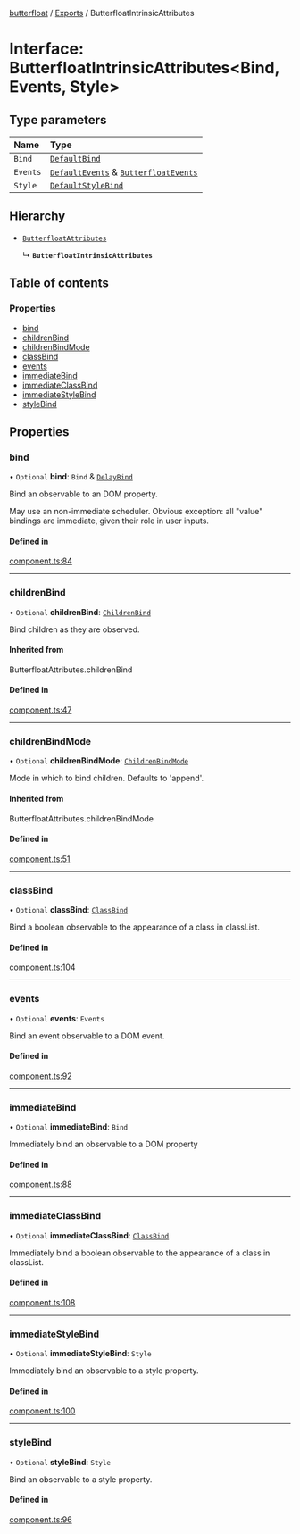 [butterfloat](../README.md) / [Exports](../modules.md) / ButterfloatIntrinsicAttributes

# Interface: ButterfloatIntrinsicAttributes\<Bind, Events, Style\>

## Type parameters

| Name | Type |
| :------ | :------ |
| `Bind` | [`DefaultBind`](../modules.md#defaultbind) |
| `Events` | [`DefaultEvents`](../modules.md#defaultevents) & [`ButterfloatEvents`](ButterfloatEvents.md) |
| `Style` | [`DefaultStyleBind`](../modules.md#defaultstylebind) |

## Hierarchy

- [`ButterfloatAttributes`](../modules.md#butterfloatattributes)

  ↳ **`ButterfloatIntrinsicAttributes`**

## Table of contents

### Properties

- [bind](ButterfloatIntrinsicAttributes.md#bind)
- [childrenBind](ButterfloatIntrinsicAttributes.md#childrenbind)
- [childrenBindMode](ButterfloatIntrinsicAttributes.md#childrenbindmode)
- [classBind](ButterfloatIntrinsicAttributes.md#classbind)
- [events](ButterfloatIntrinsicAttributes.md#events)
- [immediateBind](ButterfloatIntrinsicAttributes.md#immediatebind)
- [immediateClassBind](ButterfloatIntrinsicAttributes.md#immediateclassbind)
- [immediateStyleBind](ButterfloatIntrinsicAttributes.md#immediatestylebind)
- [styleBind](ButterfloatIntrinsicAttributes.md#stylebind)

## Properties

### bind

• `Optional` **bind**: `Bind` & [`DelayBind`](DelayBind.md)

Bind an observable to an DOM property.

May use an non-immediate scheduler. Obvious exception: all "value" bindings are immediate, given their role in user inputs.

#### Defined in

[component.ts:84](https://github.com/WorldMaker/butterfloat/blob/75c28b8/component.ts#L84)

___

### childrenBind

• `Optional` **childrenBind**: [`ChildrenBind`](../modules.md#childrenbind)

Bind children as they are observed.

#### Inherited from

ButterfloatAttributes.childrenBind

#### Defined in

[component.ts:47](https://github.com/WorldMaker/butterfloat/blob/75c28b8/component.ts#L47)

___

### childrenBindMode

• `Optional` **childrenBindMode**: [`ChildrenBindMode`](../modules.md#childrenbindmode)

Mode in which to bind children. Defaults to 'append'.

#### Inherited from

ButterfloatAttributes.childrenBindMode

#### Defined in

[component.ts:51](https://github.com/WorldMaker/butterfloat/blob/75c28b8/component.ts#L51)

___

### classBind

• `Optional` **classBind**: [`ClassBind`](../modules.md#classbind)

Bind a boolean observable to the appearance of a class in classList.

#### Defined in

[component.ts:104](https://github.com/WorldMaker/butterfloat/blob/75c28b8/component.ts#L104)

___

### events

• `Optional` **events**: `Events`

Bind an event observable to a DOM event.

#### Defined in

[component.ts:92](https://github.com/WorldMaker/butterfloat/blob/75c28b8/component.ts#L92)

___

### immediateBind

• `Optional` **immediateBind**: `Bind`

Immediately bind an observable to a DOM property

#### Defined in

[component.ts:88](https://github.com/WorldMaker/butterfloat/blob/75c28b8/component.ts#L88)

___

### immediateClassBind

• `Optional` **immediateClassBind**: [`ClassBind`](../modules.md#classbind)

Immediately bind a boolean observable to the appearance of a class in classList.

#### Defined in

[component.ts:108](https://github.com/WorldMaker/butterfloat/blob/75c28b8/component.ts#L108)

___

### immediateStyleBind

• `Optional` **immediateStyleBind**: `Style`

Immediately bind an observable to a style property.

#### Defined in

[component.ts:100](https://github.com/WorldMaker/butterfloat/blob/75c28b8/component.ts#L100)

___

### styleBind

• `Optional` **styleBind**: `Style`

Bind an observable to a style property.

#### Defined in

[component.ts:96](https://github.com/WorldMaker/butterfloat/blob/75c28b8/component.ts#L96)
